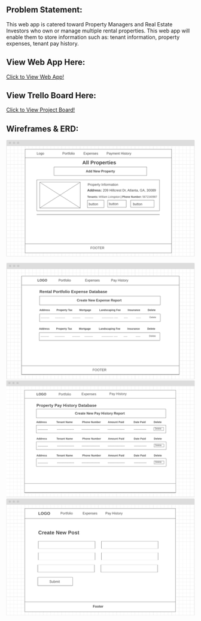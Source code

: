 ## Problem Statement:
This web app is catered toward Property Managers and Real Estate Investors who own or manage multiple rental properties. This web app will enable them to store information such as: tenant information, property expenses, tenant pay history.

## View Web App Here:
<a href="https://intense-sierra-97088.herokuapp.com/"> Click to View Web App!</a>

## View Trello Board Here:
<a href="https://trello.com/b/Jprdw2Jr/rental-property-management-app">Click to View Project Board!</a>

## Wireframes & ERD:

<img src="https://github.com/lrobert4/real-estate-property-app/blob/master/client/src/components/images/property-details.png" alt="property details wireframe"><br/>

<img src="https://github.com/lrobert4/real-estate-property-app/blob/master/client/src/components/images/expense.png" alt="property expense wireframe">

<img src="https://github.com/lrobert4/real-estate-property-app/blob/master/client/src/components/images/payhistory.png" alt="property pay history wireframe">

<img src="https://github.com/lrobert4/real-estate-property-app/blob/master/client/src/components/images/createpost.png" alt="Create Post wireframe">